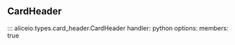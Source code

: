 ## CardHeader

::: aliceio.types.card_header.CardHeader
    handler: python
    options:
      members: true

